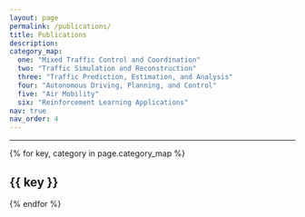 ```yaml
---
layout: page
permalink: /publications/
title: Publications
description: 
category_map:
  one: "Mixed Traffic Control and Coordination"
  two: "Traffic Simulation and Reconstruction"
  three: "Traffic Prediction, Estimation, and Analysis"
  four: "Autonomous Driving, Planning, and Control"
  five: "Air Mobility"
  six: "Reinforcement Learning Applications" 
nav: true
nav_order: 4
---
```


<div class="publications">
<hr /> 
{% for key, category in page.category_map %}
  <h2 class="category">{{ key }}</h2>
  
{% endfor %}
</div>


